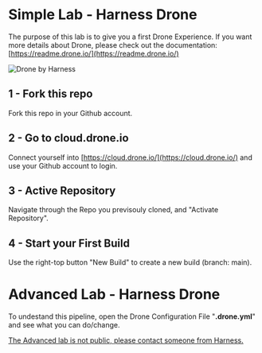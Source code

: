 # Simple Lab - Harness Drone
The purpose of this lab is to give you a first Drone Experience.
If you want more details about Drone, please check out the documentation: [https://readme.drone.io/](https://readme.drone.io/)

![Drone by Harness](https://github.com/ecointet/Drone-Lab/raw/main/dronebyharness.png)

## 1 - Fork this repo
Fork this repo in your Github account.

## 2 - Go to cloud.drone.io

Connect yourself into [https://cloud.drone.io/](https://cloud.drone.io/) and use your Github account to login.

## 3 - Active Repository

Navigate through the Repo you previsouly cloned, and "Activate Repository".

## 4 - Start your First Build

Use the right-top button "New Build" to create a new build (branch: main).

# Advanced Lab - Harness Drone

To undestand this pipeline, open the Drone Configuration File "**.drone.yml**" and see what you can do/change.

[The Advanced lab is not public, please contact someone from Harness.
](https://harness.atlassian.net/wiki/spaces/SE/pages/1917813282/Drone.io+-+The+Very+First+Lab)